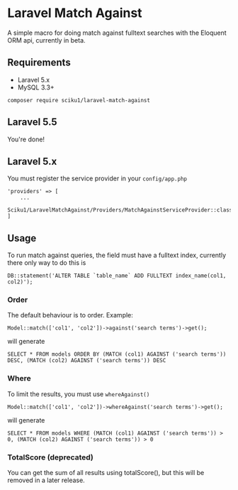 # Laravel Match Against

A simple macro for doing match against fulltext searches with the Eloquent ORM api, currently in beta. 

## Requirements
 - Laravel 5.x 
 - MySQL 3.3+

`composer require sciku1/laravel-match-against` 

## Laravel 5.5 
You're done!

## Laravel 5.x
You must register the service provider in your `config/app.php` 

```
'providers' => [
    ...
    Sciku1/LaravelMatchAgainst/Providers/MatchAgainstServiceProvider::class
]
```

## Usage

To run match against queries, the field must have a fulltext index, currently there only way to do this is 

```
DB::statement('ALTER TABLE `table_name` ADD FULLTEXT index_name(col1, col2)');
```

### Order
The default behaviour is to order. Example:

```
Model::match(['col1', 'col2'])->against('search terms')->get();
```

will generate

```
SELECT * FROM models ORDER BY (MATCH (col1) AGAINST ('search terms')) DESC, (MATCH (col2) AGAINST ('search terms')) DESC
```

### Where 

To limit the results, you must use `whereAgainst()`

```
Model::match(['col1', 'col2'])->whereAgainst('search terms')->get();
```

will generate

```
SELECT * FROM models WHERE (MATCH (col1) AGAINST ('search terms')) > 0, (MATCH (col2) AGAINST ('search terms')) > 0
```

### TotalScore (deprecated)
You can get the sum of all results using totalScore(), but this will be removed in a later release.

